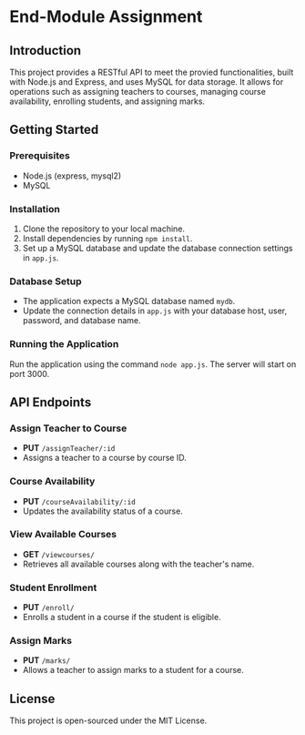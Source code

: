 # End-Module Assignment

## Introduction
This project provides a RESTful API to meet the provied functionalities, built with Node.js and Express, and uses MySQL for data storage. It allows for operations such as assigning teachers to courses, managing course availability, enrolling students, and assigning marks.

## Getting Started

### Prerequisites
- Node.js (express, mysql2)
- MySQL

### Installation
1. Clone the repository to your local machine.
2. Install dependencies by running `npm install`.
3. Set up a MySQL database and update the database connection settings in `app.js`.

### Database Setup
- The application expects a MySQL database named `mydb`.
- Update the connection details in `app.js` with your database host, user, password, and database name.

### Running the Application
Run the application using the command `node app.js`. The server will start on port 3000.

## API Endpoints

### Assign Teacher to Course
- **PUT** `/assignTeacher/:id`
- Assigns a teacher to a course by course ID.

### Course Availability
- **PUT** `/courseAvailability/:id`
- Updates the availability status of a course.

### View Available Courses
- **GET** `/viewcourses/`
- Retrieves all available courses along with the teacher's name.

### Student Enrollment
- **PUT** `/enroll/`
- Enrolls a student in a course if the student is eligible.

### Assign Marks
- **PUT** `/marks/`
- Allows a teacher to assign marks to a student for a course.


## License
This project is open-sourced under the MIT License.

